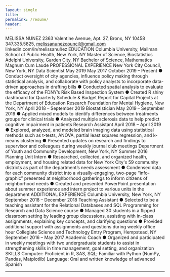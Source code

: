 ```yaml
---
layout: single
title:
permalink: /resume/
header:
---
```



MELISSA NUNEZ
2363 Valentine Avenue, Apt. 27, Bronx, NY 10458 347.335.5825, ​melissanunezcouncil@gmail.com​ linkedin.com/in/melissanuñez
EDUCATION
Columbia University, Mailman School of Public Health​,​ ​New York, NY Master of Science, Biostatistics
Adelphi University​,​ ​Garden City, NY
Bachelor of Science, Mathematics​ ​Magnum Cum Laude
PROFESSIONAL EXPERIENCE New York City Council​, New York, NY Data Scientist
  May 2019
​May 2017 October 2019 – Present
   ● Conduct oversight of city agencies, influence policy making through statistical analysis, and ​collaborate with policy analysts to incorporate data-driven approaches in drafting bills
● Conducted spatial analysis to evaluate the efficacy of the FDNY’s Risk Based Inspection System
● Created R shiny dashboard for Quarterly Schedule & Budget Report for Capital Projects at the Department of
Education
Research Foundation for Mental Hygiene​, New York, NY April 2018 – September 2019 Biostatistician ​May 2019 – September 2019
● Applied mixed models to identify differences between treatments groups for clinical trials
● Analyzed multiple sclerosis data to help predict cognitive impairment in patients
Research Assistant April 2018 – April 2019
● Explored, analyzed, and modeled brain imaging data using statistical methods such as t-tests, ANOVA, partial
least squares regression, and k-means clustering
● Presented updates on research and findings to supervisor and colleagues during weekly journal club meetings
Department of Youth and Community Development​,​ ​New York, NY Summer 2016 Planning Unit Intern
● Researched, collected, and organized health, employment, and housing related data for New York City's 59 community districts as part of the department’s needs assessment
● Condensed data for each community district into a visually-engaging, two-page “info-graphic” presented at neighborhood gatherings to inform citizens of neighborhood needs
● Created and presented PowerPoint presentation about summer experience and intern project to various units in the department
ADDITIONAL EXPERIENCE
Columbia University​,​ ​New York, NY September 2018 – December 2018 Teaching Assistant
● Selected to be a teaching assistant for the Relational Databases and SQL Programming for Research and Data Science course
● Managed 30 students in a flipped classroom setting by leading group discussions, assisting with in-class assignments, explaining key concepts, and clarifying questions
● Provided additional support with assignments and questions during weekly office hour
Collegiate Science and Technology Entry Program​,​ ​Hempstead, NY September 2016 – May 2017 Academic Coach
● Organized and participated in weekly meetings with two undergraduate students to assist in strengthening skills in time management, goal setting, and organization
SKILLS
Computer: Proficient in R, SAS, SQL; Familiar with Python (NumPy, Pandas, Matplotlib) Language: Oral and written knowledge of advanced Spanish

---


